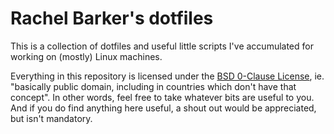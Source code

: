 # Rachel Barker's dotfiles

This is a collection of dotfiles and useful little scripts I've accumulated for working on
(mostly) Linux machines.

Everything in this repository is licensed under the
[BSD 0-Clause License](https://spdx.org/licenses/0BSD.html),
ie. "basically public domain, including in countries which don't have that concept".
In other words, feel free to take whatever bits are useful to you. And if you do find
anything here useful, a shout out would be appreciated, but isn't mandatory.
